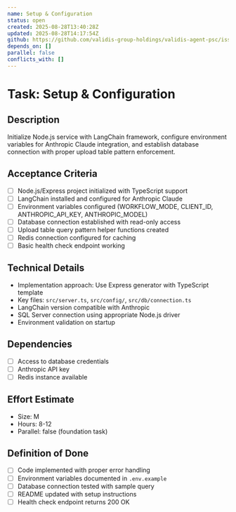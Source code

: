 ```yaml
---
name: Setup & Configuration
status: open
created: 2025-08-28T13:40:28Z
updated: 2025-08-28T14:17:54Z
github: https://github.com/validis-group-holdings/validis-agent-psc/issues/2
depends_on: []
parallel: false
conflicts_with: []
---
```


# Task: Setup & Configuration

## Description
Initialize Node.js service with LangChain framework, configure environment variables for Anthropic Claude integration, and establish database connection with proper upload table pattern enforcement.

## Acceptance Criteria
- [ ] Node.js/Express project initialized with TypeScript support
- [ ] LangChain installed and configured for Anthropic Claude
- [ ] Environment variables configured (WORKFLOW_MODE, CLIENT_ID, ANTHROPIC_API_KEY, ANTHROPIC_MODEL)
- [ ] Database connection established with read-only access
- [ ] Upload table query pattern helper functions created
- [ ] Redis connection configured for caching
- [ ] Basic health check endpoint working

## Technical Details
- Implementation approach: Use Express generator with TypeScript template
- Key files: `src/server.ts`, `src/config/`, `src/db/connection.ts`
- LangChain version compatible with Anthropic
- SQL Server connection using appropriate Node.js driver
- Environment validation on startup

## Dependencies
- [ ] Access to database credentials
- [ ] Anthropic API key
- [ ] Redis instance available

## Effort Estimate
- Size: M
- Hours: 8-12
- Parallel: false (foundation task)

## Definition of Done
- [ ] Code implemented with proper error handling
- [ ] Environment variables documented in `.env.example`
- [ ] Database connection tested with sample query
- [ ] README updated with setup instructions
- [ ] Health check endpoint returns 200 OK